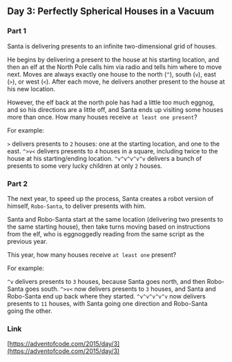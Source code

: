 ## Day 3: Perfectly Spherical Houses in a Vacuum

### Part 1

Santa is delivering presents to an infinite two-dimensional grid of houses.

He begins by delivering a present to the house at his starting location, and then an elf at the North Pole calls him via
radio and tells him where to move next. Moves are always exactly one house to the north (`^`), south (`v`), east (`>`),
or west (`<`). After each move, he delivers another present to the house at his new location.

However, the elf back at the north pole has had a little too much eggnog, and so his directions are a little off, and
Santa ends up visiting some houses more than once. How many houses receive `at least one present`?

For example:

`>` delivers presents to `2` houses: one at the starting location, and one to the east.
`^>v<` delivers presents to `4` houses in a square, including twice to the house at his starting/ending location.
`^v^v^v^v^v` delivers a bunch of presents to some very lucky children at only `2` houses.

### Part 2

The next year, to speed up the process, Santa creates a robot version of himself, `Robo-Santa`, to deliver presents with
him.

Santa and Robo-Santa start at the same location (delivering two presents to the same starting house), then take turns
moving based on instructions from the elf, who is eggnoggedly reading from the same script as the previous year.

This year, how many houses receive `at least one` present?

For example:

`^v` delivers presents to `3` houses, because Santa goes north, and then Robo-Santa goes south.
`^>v<` now delivers presents to `3` houses, and Santa and Robo-Santa end up back where they started.
`^v^v^v^v^v` now delivers presents to `11` houses, with Santa going one direction and Robo-Santa going the other.

### Link

[https://adventofcode.com/2015/day/3](https://adventofcode.com/2015/day/3)
